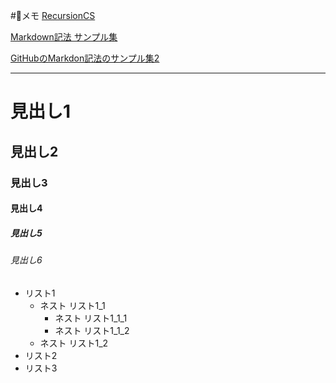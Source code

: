 #📝メモ
[RecursionCS](https://recursionist.io/dashboard)

[Markdown記法 サンプル集](https://qiita.com/tbpgr/items/989c6badefff69377da7)

[GitHubのMarkdon記法のサンプル集2](https://zenn.dev/softoika/scraps/8d361407128904)

-----------
# 見出し1
## 見出し2
### 見出し3
#### 見出し4
##### 見出し5
###### 見出し6

- リスト1
    - ネスト リスト1_1
        - ネスト リスト1_1_1
        - ネスト リスト1_1_2
    - ネスト リスト1_2
- リスト2
- リスト3

